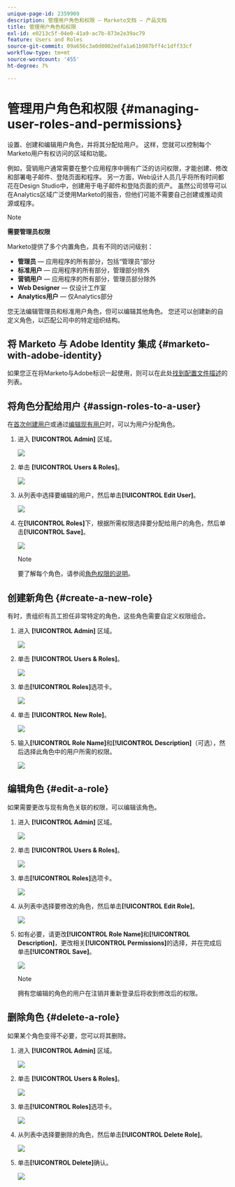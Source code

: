 ```yaml
---
unique-page-id: 2359909
description: 管理用户角色和权限 — Marketo文档 — 产品文档
title: 管理用户角色和权限
exl-id: e0213c5f-04e0-41a9-ac7b-873e2e39ac79
feature: Users and Roles
source-git-commit: 09a656c3a0d0002edfa1a61b987bff4c1dff33cf
workflow-type: tm+mt
source-wordcount: '455'
ht-degree: 7%

---
```


# 管理用户角色和权限 {#managing-user-roles-and-permissions}

设置、创建和编辑用户角色，并将其分配给用户。 这样，您就可以控制每个Marketo用户有权访问的区域和功能。

例如，营销用户通常需要在整个应用程序中拥有广泛的访问权限，才能创建、修改和部署电子邮件、登陆页面和程序。 另一方面，Web设计人员几乎将所有时间都花在Design Studio中，创建用于电子邮件和登陆页面的资产。 虽然公司领导可以在Analytics区域广泛使用Marketo的报告，但他们可能不需要自己创建或推动资源或程序。

>[!NOTE]
>
>**需要管理员权限**

Marketo提供了多个内置角色，具有不同的访问级别：

* **管理员** — 应用程序的所有部分，包括“管理员”部分
* **标准用户** — 应用程序的所有部分，管理部分除外
* **营销用户** — 应用程序的所有部分，管理员部分除外
* **Web Designer** — 仅设计工作室
* **Analytics用户** — 仅Analytics部分

您无法编辑管理员和标准用户角色，但可以编辑其他角色。 您还可以创建新的自定义角色，以匹配公司中的特定组织结构。

## 将 Marketo 与 Adobe Identity 集成 {#marketo-with-adobe-identity}

如果您正在将Marketo与Adobe标识一起使用，则可以在此处[找到配置文件描述](/help/marketo/product-docs/administration/marketo-with-adobe-identity/adobe-identity-management-overview.md#profile-levels)的列表。

## 将角色分配给用户 {#assign-roles-to-a-user}

在[首次创建用户](/help/marketo/product-docs/administration/users-and-roles/create-delete-edit-and-change-a-user-role.md)或通过[编辑现有用户](/help/marketo/product-docs/administration/users-and-roles/managing-marketo-users.md)时，可以为用户分配角色。

1. 进入 **[!UICONTROL Admin]** 区域。

   ![](assets/managing-user-roles-and-permissions-1.png)

1. 单击 **[!UICONTROL Users & Roles]**。

   ![](assets/managing-user-roles-and-permissions-2.png)

1. 从列表中选择要编辑的用户，然后单击&#x200B;**[!UICONTROL Edit User]**。

   ![](assets/managing-user-roles-and-permissions-3.png)

1. 在&#x200B;**[!UICONTROL Roles]**&#x200B;下，根据所需权限选择要分配给用户的角色，然后单击&#x200B;**[!UICONTROL Save]**。

   ![](assets/managing-user-roles-and-permissions-4.png)

   >[!NOTE]
   >
   >要了解每个角色，请参阅[角色权限的说明](/help/marketo/product-docs/administration/users-and-roles/descriptions-of-role-permissions.md)。

## 创建新角色 {#create-a-new-role}

有时，贵组织有员工担任非常特定的角色，这些角色需要自定义权限组合。

1. 进入 **[!UICONTROL Admin]** 区域。

   ![](assets/managing-user-roles-and-permissions-5.png)

1. 单击 **[!UICONTROL Users & Roles]**。

   ![](assets/managing-user-roles-and-permissions-6.png)

1. 单击&#x200B;**[!UICONTROL Roles]**&#x200B;选项卡。

   ![](assets/managing-user-roles-and-permissions-7.png)

1. 单击 **[!UICONTROL New Role]**。

   ![](assets/managing-user-roles-and-permissions-8.png)

1. 输入&#x200B;**[!UICONTROL Role Name]**&#x200B;和&#x200B;**[!UICONTROL Description]**（可选），然后选择此角色中的用户所需的权限。

   ![](assets/managing-user-roles-and-permissions-9.png)

## 编辑角色 {#edit-a-role}

如果需要更改与现有角色关联的权限，可以编辑该角色。

1. 进入 **[!UICONTROL Admin]** 区域。

   ![](assets/managing-user-roles-and-permissions-10.png)

1. 单击 **[!UICONTROL Users & Roles]**。

   ![](assets/managing-user-roles-and-permissions-11.png)

1. 单击&#x200B;**[!UICONTROL Roles]**&#x200B;选项卡。

   ![](assets/managing-user-roles-and-permissions-12.png)

1. 从列表中选择要修改的角色，然后单击&#x200B;**[!UICONTROL Edit Role]**。

   ![](assets/managing-user-roles-and-permissions-13.png)

1. 如有必要，请更改&#x200B;**[!UICONTROL Role Name]**&#x200B;和&#x200B;**[!UICONTROL Description]**，更改相关&#x200B;**[!UICONTROL Permissions]**&#x200B;的选择，并在完成后单击&#x200B;**[!UICONTROL Save]**。

   ![](assets/managing-user-roles-and-permissions-14.png)

   >[!NOTE]
   >
   >拥有您编辑的角色的用户在注销并重新登录后将收到修改后的权限。

## 删除角色 {#delete-a-role}

如果某个角色变得不必要，您可以将其删除。

1. 进入 **[!UICONTROL Admin]** 区域。

   ![](assets/managing-user-roles-and-permissions-15.png)

1. 单击 **[!UICONTROL Users & Roles]**。

   ![](assets/managing-user-roles-and-permissions-16.png)

1. 单击&#x200B;**[!UICONTROL Roles]**&#x200B;选项卡。

   ![](assets/managing-user-roles-and-permissions-17.png)

1. 从列表中选择要删除的角色，然后单击&#x200B;**[!UICONTROL Delete Role]**。

   ![](assets/managing-user-roles-and-permissions-18.png)

1. 单击&#x200B;**[!UICONTROL Delete]**&#x200B;确认。

   ![](assets/managing-user-roles-and-permissions-19.png)
